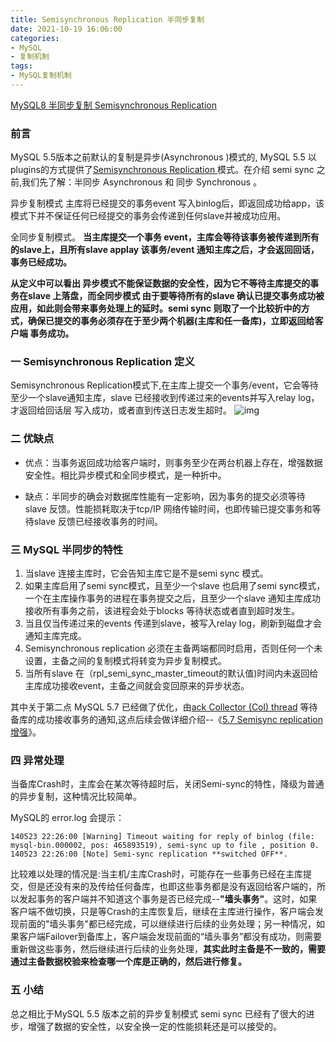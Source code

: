 ```yaml
---
title: Semisynchronous Replication 半同步复制
date: 2021-10-19 16:06:00
categories: 
- MySQL
- 复制机制
tags:
- MySQL复制机制
---
```


[MySQL8 半同步复制 Semisynchronous Replication](https://dev.mysql.com/doc/refman/5.5/en/replication-semisync.html)

### 前言

  MySQL 5.5版本之前默认的复制是异步(Asynchronous )模式的, MySQL 5.5 以plugins的方式提供了[Semisynchronous Replication ](http://dev.mysql.com/doc/refman/5.5/en/replication-semisync.html)模式。在介绍 semi sync 之前,我们先了解：半同步 Asynchronous 和 同步 Synchronous 。


异步复制模式
  主库将已经提交的事务event 写入binlog后，即返回成功给app，该模式下并不保证任何已经提交的事务会传递到任何slave并被成功应用。

全同步复制模式。
  **当主库提交一个事务 event，主库会等待该事务被传递到所有的slave上，且所有slave applay 该事务/event 通知主库之后，才会返回回话，事务已经成功。**

  **从定义中可以看出 异步模式不能保证数据的安全性，因为它不等待主库提交的事务在slave 上落盘，而全同步模式 由于要等待所有的slave 确认已提交事务成功被应用，如此则会带来事务处理上的延时。semi sync 则取了一个比较折中的方式，确保已提交的事务必须存在于至少两个机器(主库和任一备库)，立即返回给客户端 事务成功。**

### 一 Semisynchronous Replication 定义


 Semisynchronous Replication模式下,在主库上提交一个事务/event，它会等待至少一个slave通知主库，slave 已经接收到传递过来的events并写入relay log，才返回给回话层 写入成功，或者直到传送日志发生超时。
  ![img](https://cdn.jsdelivr.net/gh/LVicBlack/IMG/root/Semisynchronous%20Replication.jpg) 

 

### 二 优缺点
- 优点：当事务返回成功给客户端时，则事务至少在两台机器上存在，增强数据安全性。相比异步模式和全同步模式，是一种折中。

- 缺点：半同步的确会对数据库性能有一定影响，因为事务的提交必须等待slave 反馈。性能损耗取决于tcp/IP 网络传输时间，也即传输已提交事务和等待slave 反馈已经接收事务的时间。

### 三 MySQL 半同步的特性
  1. 当slave 连接主库时，它会告知主库它是不是semi sync 模式。
  2. 如果主库启用了semi sync模式，且至少一个slave 也启用了semi sync模式，一个在主库操作事务的进程在事务提交之后，且至少一个slave 通知主库成功接收所有事务之前，该进程会处于blocks 等待状态或者直到超时发生。
  3. 当且仅当传递过来的events 传递到slave，被写入relay log，刷新到磁盘才会通知主库完成。
  4. Semisynchronous replication 必须在主备两端都同时启用，否则任何一个未设置，主备之间的复制模式将转变为异步复制模式。
  5. 当所有slave 在（rpl_semi_sync_master_timeout的默认值)时间内未返回给主库成功接收event，主备之间就会变回原来的异步状态。

 其中关于第二点 MySQL 5.7 已经做了优化，由[ack Collector (Col) thread](http://dev.mysql.com/worklog/task/?id=6630) 等待备库的成功接收事务的通知,这点后续会做详细介绍--《[5.7 Semisync replication 增强](http://blog.itpub.net/22664653/viewspace-1183057/)》。

### 四 异常处理
  当备库Crash时，主库会在某次等待超时后，关闭Semi-sync的特性，降级为普通的异步复制，这种情况比较简单。

MySQL的 error.log 会提示：
```
140523 22:26:00 [Warning] Timeout waiting for reply of binlog (file: mysql-bin.000002, pos: 465893519), semi-sync up to file , position 0.
140523 22:26:00 [Note] Semi-sync replication **switched OFF**.  
```
比较难以处理的情况是:当主机/主库Crash时，可能存在一些事务已经在主库提交，但是还没有来的及传给任何备库，也即这些事务都是没有返回给客户端的，所以发起事务的客户端并不知道这个事务是否已经完成--**"墙头事务"**。这时，如果客户端不做切换，只是等Crash的主库恢复后，继续在主库进行操作，客户端会发现前面的"墙头事务"都已经完成，可以继续进行后续的业务处理；另一种情况，如果客户端Failover到备库上，客户端会发现前面的“墙头事务”都没有成功，则需要重新做这些事务，然后继续进行后续的业务处理，**其实此时主备是不一致的，需要通过主备数据校验来检查哪一个库是正确的，然后进行修复。**

### 五 小结
  总之相比于MySQL 5.5 版本之前的异步复制模式 semi sync 已经有了很大的进步，增强了数据的安全性，以安全换一定的性能损耗还是可以接受的。
